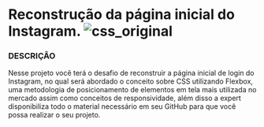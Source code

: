 # **Reconstrução da página inicial do Instagram.** ![css_original](https://user-images.githubusercontent.com/83181304/126531782-7181bfde-3cdc-44ae-95e7-cd76f1c715db.png)

### DESCRIÇÃO

Nesse projeto você terá o desafio de reconstruir a página inicial de login do Instagram, no qual será abordado o conceito sobre CSS utilizando Flexbox, uma metodologia de posicionamento de elementos em tela mais utilizada no mercado assim como conceitos de responsividade, além disso a expert disponibiliza todo o material necessário em seu GitHub para que você possa realizar o seu projeto.
